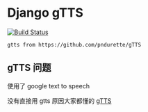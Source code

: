 # Django gTTS

[![Build Status](https://travis-ci.org/Bit03/django-gtts.svg?branch=master)](https://travis-ci.org/Bit03/django-gtts)

```
gtts from https://github.com/pndurette/gTTS

```

## gTTS 问题

使用了 google text to speech

没有直接用 gtts 原因大家都懂的 [gTTS](https://github.com/pndurette/gTTS)

